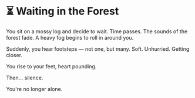 # ⏳ Waiting in the Forest

You sit on a mossy log and decide to wait. Time passes. The sounds of the forest fade. A heavy fog begins to roll in around you.

Suddenly, you hear footsteps — not one, but many. Soft. Unhurried. Getting closer.

You rise to your feet, heart pounding.

Then… silence.

You're no longer alone.
